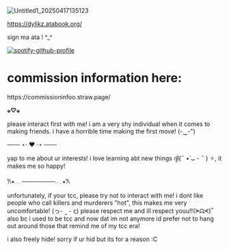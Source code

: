 
![Untitled1_20250417135123](https://github.com/user-attachments/assets/bc7e8913-96eb-4326-8430-7234f8b372bd)

 https://dylikz.atabook.org/
<p>sign ma ata ! ^_^</p>

[![spotify-github-profile](https://spotify-github-profile.kittinanx.com/api/view?uid=31tleqegpb4lhcogzq6e3rwkleiq&cover_image=true&theme=natemoo-re&show_offline=false&background_color=121212&interchange=false&bar_color=be2727&bar_color_cover=false)](https://github.com/kittinan/spotify-github-profile)

# commission information here:
<p> https://commissioninfoo.straw.page/ </p>

______๑♡⁠๑______

<p> please interact first with me! i am a very shy individual when it comes to making friends. i have a horrible time making the first move! (-‿-") </p>

─── ⋆⋅ ❤︎ ⋅⋆ ───

<p> yap to me about ur interests! i love learning abt new things ദ്ദി(˵ •̀ ᴗ - ˵ ) ✧, it makes me so happy! </p>

𐙚⭑𓂃────────𓂃⭑𐙚

<p> unfortunately, if your tcc, please try not to interact with me! i dont like people who call killers and murderers "hot", this makes me very uncomfortable! (っ- ‸ - ς) please respect me and ill respect youu!!(ᗒᗣᗕ)՞ also bc i used to be tcc and now dat im not anymore id prefer not to hang out around those that remind me of my tcc era!</p>

<p> i also freely hide! sorry if ur hid but its for a reason :C</p>
